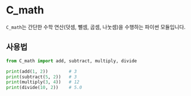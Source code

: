 # C_math

`C_math`는 간단한 수학 연산(덧셈, 뺄셈, 곱셈, 나눗셈)을 수행하는 파이썬 모듈입니다.

## 사용법

```python
from C_math import add, subtract, multiply, divide

print(add(1, 2))        # 3
print(subtract(5, 2))   # 3
print(multiply(3, 4))   # 12
print(divide(10, 2))    # 5.0
